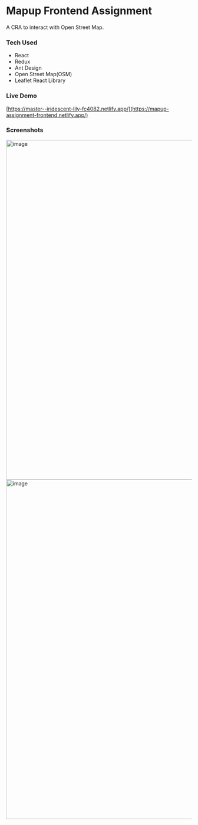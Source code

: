 # Mapup Frontend Assignment
A CRA to interact with Open Street Map. 

### Tech Used
- React
- Redux
- Ant Design
- Open Street Map(OSM)
- Leaflet React Library

### Live Demo
[https://master--iridescent-lily-fc4082.netlify.app/](https://mapup-assignment-frontend.netlify.app/)

### Screenshots
<img width="920" alt="image" src="https://github.com/DivyanshSareen/mapup-assignment/assets/59335572/982b3a62-dfa7-4e1b-80d8-c70f92f58c1a">
<img width="920" alt="image" src="https://github.com/DivyanshSareen/mapup-assignment/assets/59335572/0fccd497-e453-4855-bbd2-28393b416493">

